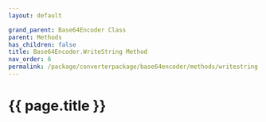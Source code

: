 ```yaml
---
layout: default

grand_parent: Base64Encoder Class
parent: Methods
has_children: false
title: Base64Encoder.WriteString Method
nav_order: 6
permalink: /package/converterpackage/base64encoder/methods/writestring
---
```

# {{ page.title }}